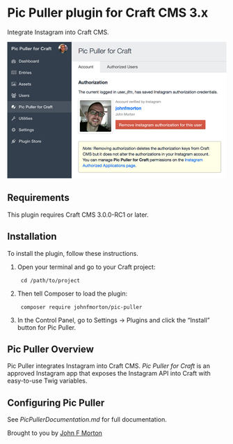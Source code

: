 # Pic Puller plugin for Craft CMS 3.x

Integrate Instagram into Craft CMS.

![Screenshot](resources/img/screenshot.jpg)

## Requirements

This plugin requires Craft CMS 3.0.0-RC1 or later.

## Installation

To install the plugin, follow these instructions.

1. Open your terminal and go to your Craft project:

        cd /path/to/project

2. Then tell Composer to load the plugin:

        composer require johnfmorton/pic-puller

3. In the Control Panel, go to Settings → Plugins and click the “Install” button for Pic Puller.

## Pic Puller Overview

Pic Puller integrates Instagram into Craft CMS. *Pic Puller for Craft* is an approved Instagram app that exposes the Instagram API into Craft with easy-to-use Twig variables.

## Configuring Pic Puller

See _PicPullerDocumentation.md_ for full documentation.

Brought to you by [John F Morton](https://picpuller.com)

